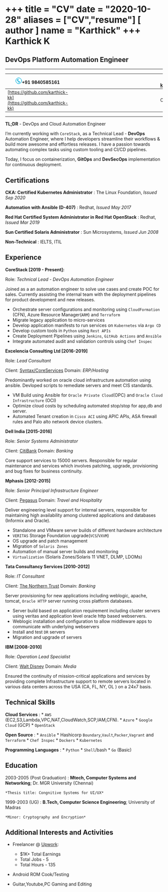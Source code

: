 +++
title = "CV"
date = "2020-10-28"
aliases = ["CV","resume"]
[ author ]
  name = "Karthick"
+++
Karthick K
============
DevOps Platform Automation Engineer
-----------------------------------
-------------------     ----------------------------
![image](https://raw.githubusercontent.com/karthick-kk/karthick-kk-hugo/main/images/phone-icon.gif#floatleft)+91 9840585161|<span>&nbsp;&nbsp;&nbsp;&nbsp;&nbsp;&nbsp;&nbsp;&nbsp;&nbsp;&nbsp;&nbsp;&nbsp;&nbsp;&nbsp;&nbsp;&nbsp;&nbsp;&nbsp;&nbsp;&nbsp;&nbsp;&nbsp;&nbsp;&nbsp;&nbsp;&nbsp;&nbsp;&nbsp;&nbsp;&nbsp;&nbsp;&nbsp;&nbsp;&nbsp;&nbsp;&nbsp;&nbsp;&nbsp;&nbsp;&nbsp;&nbsp;&nbsp;&nbsp;&nbsp;&nbsp;&nbsp;&nbsp;&nbsp;&nbsp;&nbsp;&nbsp;&nbsp;&nbsp;&nbsp;&nbsp;&nbsp;&nbsp;&nbsp;&nbsp;&nbsp;&nbsp;&nbsp;&nbsp;&nbsp;&nbsp;&nbsp;&nbsp;&nbsp;&nbsp;&nbsp;&nbsp;</span>|![image](https://raw.githubusercontent.com/karthick-kk/karthick-kk-hugo/main/images/email-icon.gif#floatleft) [karthick.kk@hotmail.com](mailto:karthick.kk@hotmail.com)
--|--|--
[https://github.com/karthick-kk](https://github.com/karthick-kk)|<span>&nbsp;&nbsp;</span>  |Chennai
-------------------     ----------------------------

**TL;DR** - DevOps and Cloud Automation Engineer

I’m currently working with `CoreStack`, as a Technical Lead - **DevOps** Automation Engineer, where I help developers streamline their workflows & build more awesome and effortless releases. I have a passion towards automating complex tasks using custom tooling and CI/CD pipelines.

Today, I focus on containerization, **GitOps** and **DevSecOps** implementation for continuous deployment.


Certifications
--------------

**CKA: Certified Kubernetes Administrator**
:   The Linux Foundation, *Issued Sep 2020*

**Automation with Ansible (D-407)**
:   Redhat, *Issued May 2017*

**Red Hat Certified System Administrator in Red Hat OpenStack**
:   Redhat, *Issued Mar 2019*

**Sun Certified Solaris Administrator**
:   Sun Microsystems, *Issued Jun 2008*

**Non-Technical**
:   IELTS, ITIL

Experience
----------

**CoreStack [2019 - Present]:**

Role: *Technical Lead - DevOps Automation Engineer*

Joined as a an automation engineer to solve use cases and create POC for sales. Currently assisting the internal team with the deployment pipelines for product development and new releases.
* Orchestrate server configurations and monitoring using `CloudFormation` (CFN), Azure Resource Manager(`ARM`) and `Terraform`
* Migrate legacy application to micro-services
* Develop application manifests to run services on `Kubernetes` via `Argo CD`
* Develop custom tools in `Python` using `Rest APIs`
* Create Deployment Pipelines using `Jenkins`, `GitHub Actions` and `Ansible`
* Integrate automated audit and validation controls using `Chef Inspec`

**Excelencia Consulting Ltd [2016-2019]**

Role: *Lead Consultant*

Client: [Syntax/CoreServices](https://syntax.com) Domain: *ERP/Hosting*

Predominantly worked on oracle cloud infrastructure automation using ansible. Devloped scripts to remediate servers and meet CIS standards.
* VM Build using Ansible for `Oracle Private Cloud`(OPC) and `Oracle Cloud Infrastructure` (OCI)
* Optimize cloud costs by scheduling automated stop/stop for app,db and server.
* Automated Tenant creation in `Cisco ACI` using APIC APIs, ASA firewall rules and Palo alto network device clusters.

**Dell India [2015-2016]**

Role: *Senior Systems Administrator*

Client: [CitiBank](https://citigroup.com) Domain: *Banking*

Core support services to 15000 servers. Responsible for regular maintenance and services which involves patching, upgrade, provisioning and bug fixes for business continuity.

**Mphasis [2012-2015]**

Role: *Senior Principal Infrastructure Engineer*

Client: [Pegasus](https://pegs.com) Domain: *Travel and Hospitality*

Deliver engineering level support for internal servers, responsible for maintaining high availability among clustered applications and databases (Informix and Oracle).
* Standalone and VMware server builds of different hardware architecture
* `VERITAS` Storage Foundation upgrade(`VCS`/`VXVM`)
* OS upgrade and patch management
* Migration of `Solaris Zones`
* Automation of manual server builds and monitoring
* `Virtualization` (Solaris Zones/Solaris 11 VNET, DLMP, LDOMs)

**Tata Consultancy Services [2010-2012]**

Role: *IT Consultant*

Client: [The Northern Trust](https://northerntrust.com) Domain: *Banking*

Server provisioning for new applications including weblogic, apache, tomcat, `Oracle HTTP` server running cross platform databases.
* Server build based on application requirement including cluster servers using veritas and application level oracle http based webservers.
* Weblogic installation and configuration to allow middleware apps to communicate with underlying webservers
* Install and test `DR` servers
* Migration and upgrade of servers

**IBM [2008-2010]**

Role: *Operation Lead Specialist*

Client: [Walt Disney](https://thewaltdisneycompany.com) Domain: *Media*

Ensured the continuity of mission-critical applications and services by providing complete Infrastructure support to remote servers located in various data centers across the USA (CA, FL, NY, OL ) on a 24x7 basis.


Technical Skills
----------------

**Cloud Services**
:   * `AWS` (EC2,S3,Lambda,VPC,NAT,CloudWatch,SCP,IAM,CFN).
    * `Azure`
    * `Google Cloud` (GCP)
    * `OpenStack`

**Open Source**
:   * `Ansible`
    * Hashicorp `Boundary`,`Vault`,`Packer`,`Vagrant` and `Terraform`
    * `Chef Inspec`
    * `Dockers`
    * `Kubernetes`

**Programming Languages**
:   * `Python`
    * `Shell`/bash
    * `Go` (Basic)


Education
---------

2003-2005 (Post Graduation)
:   **Mtech, Computer Systems and Networking**; Dr. MGR University (Chennai)

    *Thesis title: Congnitive Systems for UI/UX*

1999-2003 (UG)
:   **B.Tech, Computer Science Engineering**; University of
    Madras

    *Minor: Cryptography and Encryption*


Additional Interests and Activities
----------------------------------------

* Freelancer @ [Upwork](https://www.upwork.com/freelancers/~01797a2c9c32d93331):
     * $1K+ Total Earnings
     * Total Jobs - 5
     * Total Hours - 135

* Android ROM Cook/Testing

* Guitar,Youtube,PC Gaming and Editing
